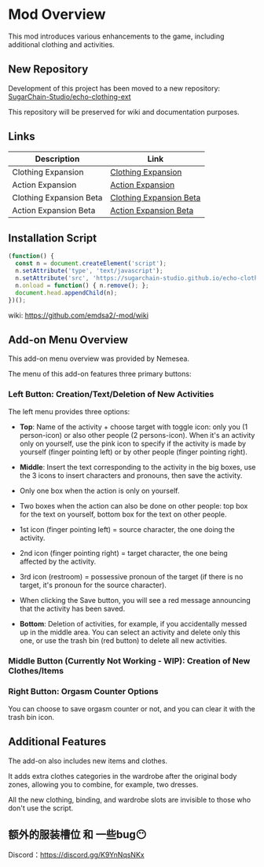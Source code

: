 # Mod Overview

This mod introduces various enhancements to the game, including additional clothing and activities.

## New Repository

Development of this project has been moved to a new repository: [SugarChain-Studio/echo-clothing-ext](https://github.com/SugarChain-Studio/echo-clothing-ext)

This repository will be preserved for wiki and documentation purposes.

## Links

| Description             | Link                                                                                                    |
| ----------------------- | ------------------------------------------------------------------------------------------------------- |
| Clothing Expansion      | [Clothing Expansion](https://sugarchain-studio.github.io/echo-clothing-ext/bc-cloth.user.js)            |
| Action Expansion        | [Action Expansion](https://sugarchain-studio.github.io/echo-activity-ext/bc-activity.user.js)           |
| Clothing Expansion Beta | [Clothing Expansion Beta](https://sugarchain-studio.github.io/echo-clothing-ext/bc-cloth-beta.user.js)  |
| Action Expansion Beta   | [Action Expansion Beta](https://sugarchain-studio.github.io/echo-activity-ext/bc-activity-beta.user.js) |

## Installation Script

```javascript
(function() {
  const n = document.createElement('script');
  n.setAttribute('type', 'text/javascript');
  n.setAttribute('src', 'https://sugarchain-studio.github.io/echo-clothing-ext/bc-cloth.user.js?t=' + Date.now());
  n.onload = function() { n.remove(); };
  document.head.appendChild(n);
})();
```

wiki: https://github.com/emdsa2/-mod/wiki

## Add-on Menu Overview

This add-on menu overview was provided by Nemesea.

The menu of this add-on features three primary buttons:

### Left Button: Creation/Text/Deletion of New Activities

The left menu provides three options:

- **Top**: Name of the activity + choose target with toggle icon: only you (1 person-icon) or also other people (2 persons-icon).    When it's an activity only on yourself, use the pink icon to specify if the activity is made by yourself (finger pointing left) or by other people (finger pointing right).

- **Middle**: Insert the text corresponding to the activity in the big boxes, use the 3 icons to insert characters and pronouns, then save the activity.
- Only one box when the action is only on yourself.
- Two boxes when the action can also be done on other people: top box for the text on yourself, bottom box for the text on other people.
- 1st icon (finger pointing left) = source character, the one doing the activity.
- 2nd icon (finger pointing right) = target character, the one being affected by the activity.
- 3rd icon (restroom) = possessive pronoun of the target (if there is no target, it's pronoun for the source character).
- When clicking the Save button, you will see a red message announcing that the activity has been saved.

- **Bottom**: Deletion of activities, for example, if you accidentally messed up in the middle area.    You can select an activity and delete only this one, or use the trash bin (red button) to delete all new activities.

### Middle Button (Currently Not Working - WIP): Creation of New Clothes/Items

### Right Button: Orgasm Counter Options

You can choose to save orgasm counter or not, and you can clear it with the trash bin icon.

## Additional Features

The add-on also includes new items and clothes.

It adds extra clothes categories in the wardrobe after the original body zones, allowing you to combine, for example, two dresses.

All the new clothing, binding, and wardrobe slots are invisible to those who don't use the script.

## 额外的服装槽位 和 一些bug😶

Discord：https://discord.gg/K9YnNqsNKx
